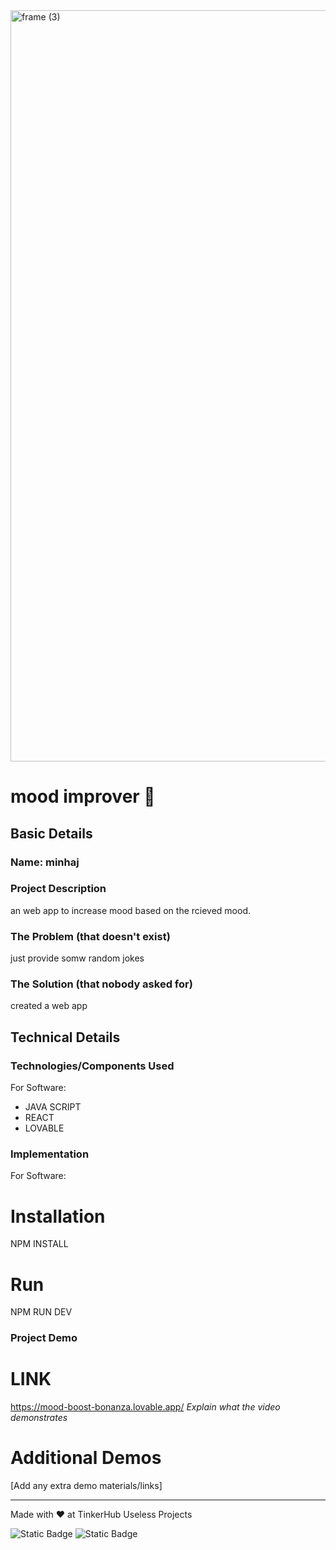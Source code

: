 <img width="3188" height="1202" alt="frame (3)" src="https://github.com/user-attachments/assets/517ad8e9-ad22-457d-9538-a9e62d137cd7" />


# mood improver 🎯


## Basic Details
###  Name: minhaj


### Project Description
an web app to increase mood based on the rcieved mood.

### The Problem (that doesn't exist)
just provide somw random jokes

### The Solution (that nobody asked for)
created a web app

## Technical Details
### Technologies/Components Used
For Software:
- JAVA SCRIPT
- REACT
- LOVABLE


### Implementation
For Software:
# Installation
NPM INSTALL

# Run
NPM RUN DEV
### Project Demo
# LINK
https://mood-boost-bonanza.lovable.app/
*Explain what the video demonstrates*

# Additional Demos
[Add any extra demo materials/links]


---
Made with ❤️ at TinkerHub Useless Projects 

![Static Badge](https://img.shields.io/badge/TinkerHub-24?color=%23000000&link=https%3A%2F%2Fwww.tinkerhub.org%2F)
![Static Badge](https://img.shields.io/badge/UselessProjects--25-25?link=https%3A%2F%2Fwww.tinkerhub.org%2Fevents%2FQ2Q1TQKX6Q%2FUseless%2520Projects)


